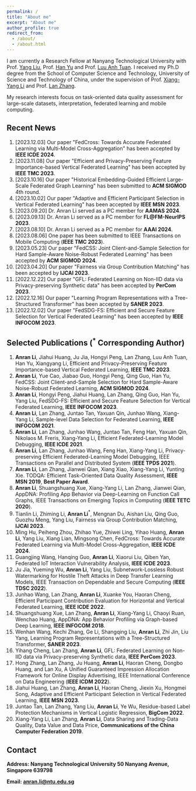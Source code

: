```yaml
---
permalink: /
title: "About me"
excerpt: "About me"
author_profile: true
redirect_from: 
  - /about/
  - /about.html
---
```

I am currently a Research Fellow at Nanyang Technological University with Prof. [Yang Liu](https://personal.ntu.edu.sg/yangliu/), Prof. [Han Yu](https://personal.ntu.edu.sg/han.yu/) and Prof. [Luu Anh Tuan](https://tuanluu.github.io/). I received my Ph.D degree from the School of Computer Science and Technology, University of Science and Technology of China, under the supervision of Prof. [Xiang-Yang Li](http://staff.ustc.edu.cn/~xiangyangli/index.html) and Prof. [Lan Zhang](http://cs.ustc.edu.cn/2020/0706/c23235a460088/page.htm). 

My research interests focus on task-oriented data quality assessment for large-scale datasets, interpretation, federated learning and mobile computing. 


Recent News
------
1. [2023.12.03] Our paper "FedCross: Towards Accurate Federated Learning via Multi-Model Cross-Aggregation" has been accepted by **IEEE ICDE 2024**.
2. [2023.11.08] Our paper "Efficient and Privacy-Preserving Feature Importance-based Vertical Federated Learning" has been accepted by **IEEE TMC 2023**. 
3. [2023.10.16] Our paper "Historical Embedding-Guided Efficient Large-Scale Federated Graph Learning" has been submitted to **ACM SIGMOD** 4th round.
4. [2023.10.02] Our paper "Adaptive and Efficient Participant Selection in Vertical Federated Learning" has been accepted by **IEEE MSN 2023**.
5. [2023.09.20] Dr. Anran Li served as a PC member for **AAMAS 2024**.
6. [2023.09.13] Dr. Anran Li served as a PC member for **FL@FM-NeurIPS 2023**. 
7. [2023.08.10] Dr. Anran Li served as a PC member for **AAAI 2024**.
8. [2023.08.06] One paper has been submitted to IEEE Transactions on Mobile Computing (**IEEE TMC 2023**).
9. [2023.05.23] Our paper "FedCSS: Joint Client-and-Sample Selection for Hard Sample-Aware Noise-Robust Federated Learning" has been accepted by **ACM SIGMOD 2024**. 
10. [2023.04.20] Our paper "Fairness via Group Contribution Matching" has been accepted by **IJCAI 2023**.
11. [2022.12.22] Our paper "GFL: Federated Learning on Non-IID data via Privacy-preserving Synthetic data" has been accepted by **PerCom 2023**.
12. [2022.12.16] Our paper "Learning Program Representations with a Tree-Structured Transformer" has been accepted by **SANER 2023**.
13. [2022.12.02] Our paper "FedSDG-FS: Efficient and Secure Feature Selection for Vertical Federated Learning" has been accepted by **IEEE INFOCOM 2023**. 

Selected Publications ($^*$ Corresponding Author)
------
1. **Anran Li**, Jiahui Huang, Ju Jia, Hongyi Peng, Lan Zhang, Luu Anh Tuan, Han Yu, Xiangyang Li, Efficient and Privacy-Preserving Feature Importance-based Vertical Federated Learning, **IEEE TMC 2023**.
2. **Anran Li**, Yue Cao, Jiabao Guo, Hongyi Peng, Qing Guo, Han Yu, FedCSS: Joint Client-and-Sample Selection for Hard Sample-Aware Noise-Robust Federated Learning, **ACM SIGMOD 2024**.
3. **Anran Li**, Hongyi Peng, Jiahui Huang, Lan Zhang, Qing Guo, Han Yu, Yang Liu, FedSDG-FS: Efficient and Secure Feature Selection for Vertical Federated Learning, **IEEE INFOCOM 2023**.
4. **Anran Li**, Lan Zhang, Juntao Tan, Yaxuan Qin, Junhao Wang, Xiang-Yang Li, Sample-level Data Selection for Federated Learning, **IEEE INFOCOM 2021**.
5. **Anran Li**, Lan Zhang, Junhao Wang, Juntao Tan, Feng Han, Yaxuan Qin, Nikolaos M. Freris, Xiang-Yang Li, Efficient Federated-Learning Model Debugging, **IEEE ICDE 2021**.
6. **Anran Li**, Lan Zhang, Junhao Wang, Feng Han, Xiang-Yang Li, Privacy-preserving Efficient Federated-Learning Model Debugging, IEEE Transactions on Parallel and Distributed System (**IEEE TPDS 2021**).
7. **Anran Li**, Lan Zhang, Jianwei Qian, Xiang Xiao, Xiang-Yang Li, Yunting Xie. TODQA: Efficient Task-Oriented Data Quality Assessment, **IEEE MSN 2019**, **Best Paper Award**.
8. **Anran Li**, Shuangshuang Xue, Xiang-Yang Li, Lan Zhang, Jianwei Qian, AppDNA: Profiling App Behavior via Deep-Learning on Function Call Graphs, IEEE Transactions on Emerging Topics in Computing (**IEEE TETC 2020**).
9. Tianlin Li, Zhiming Li, **Anran Li**$^*$, Mengnan Du, Aishan Liu, Qing Guo, Guozhu Meng, Yang Liu, Fairness via Group Contribution Matching,  **IJCAI 2023**.
10. Ming Hu, Peiheng Zhou, Zhihao Yue, Zhiwei Ling, Yihao Huang, **Anran Li**, Yang Liu, Xiang Lian, Mingsong Chen, FedCross: Towards Accurate Federated Learning via Multi-Model Cross-Aggregation, **IEEE ICDE 2024**. 
11. Guangjing Wang, Hanqing Guo, **Anran Li**, Xiaorui Liu, Qiben Yan, Federated IoT Interaction Vulnerability Analysis, **IEEE ICDE 2023**.
12. Ju Jia, Yueming Wu, **Anran Li**, Yang Liu, Subnetwork-Lossless Robust Watermarking for Hostile Theft Attacks in Deep Transfer Learning Models, IEEE Transaction on Dependable and Secure Computing (**IEEE TDSC 2022**).
13. Junhao Wang, Lan Zhang, **Anran Li**, Xuanke You, Haoran Cheng, Efficient Participant Contribution Evaluation for Horizontal and Vertical Federated Learning, **IEEE ICDE 2022**.
14. Shuangshuang Xue, Lan Zhang, **Anran Li**, Xiang-Yang Li, Chaoyi Ruan, Wenchao Huang, AppDNA: App Behavior Profiling via Graph-based Deep Learning, **IEEE INFOCOM 2018**.
15. Wenhan Wang, Kechi Zhang, Ge Li, Shangqing Liu, **Anran Li**, Zhi Jin, Liu Yang, Learning Program Representations with a Tree-Structured Transformer, **SANER 2023**.
16. Yihang Cheng, Lan Zhang, **Anran Li**, GFL: Federated Learning on Non-IID data via Privacy-preserving Synthetic data, **IEEE PerCom 2023**.
17. Hong Zhang, Lan Zhang, Ju Huang, **Anran Li**, Haoran Cheng, Dongbo Huang, and Lan Xu, A Unified Guaranteed Impression Allocation Framework for Online Display Advertising, IEEE International Conference on Data Engineering (**IEEE ICDM 2022**).
18. Jiahui Huang, Lan Zhang, **Anran Li**, Haoran Cheng, Jiexin Xu, Hongmei Song, Adaptive and Efficient Participant Selection in Vertical Federated Learning, **IEEE MSN 2023**.
19. Juntao Tan, Lan Zhang, Yang Liu, **Anran Li**, Ye Wu, Residue-based Label Protection Mechanisms in Vertical Logistic Regression,  **BigCom 2022**.
20. Xiang-Yang Li, Lan Zhang, **Anran Li**, Data Sharing and Trading-Data Quality, Data Value and Data Price, **Communications of the China Computer Federation 2019**.

## Contact

**Address: Nanyang Technological University 50 Nanyang Avenue, Singapore 639798**

**Email: anran.li@ntu.edu.sg** 




